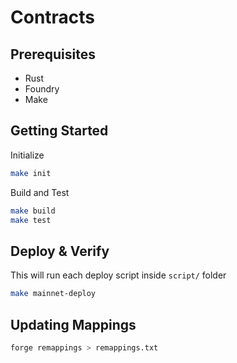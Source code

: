 # Contracts

## Prerequisites
- Rust
- Foundry
- Make

## Getting Started

Initialize
```sh
make init
```

Build and Test
```sh
make build
make test
```

## Deploy & Verify
This will run each deploy script inside `script/` folder
```sh
make mainnet-deploy
```

## Updating Mappings
```sh
forge remappings > remappings.txt
```